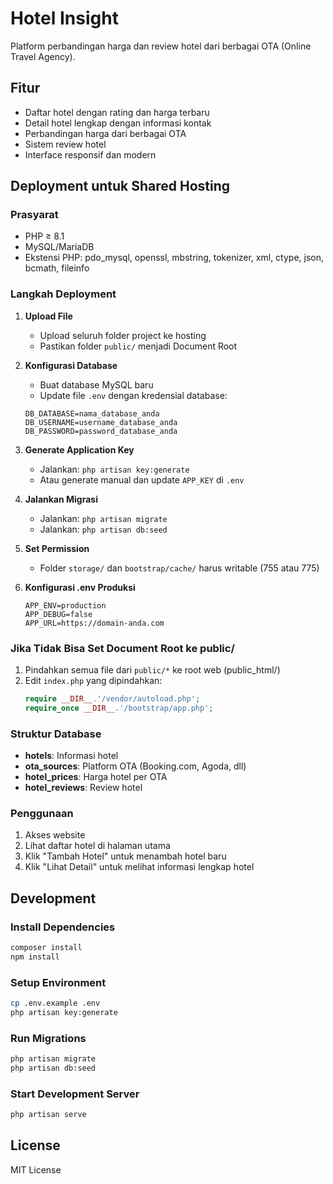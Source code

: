 # Hotel Insight

Platform perbandingan harga dan review hotel dari berbagai OTA (Online Travel Agency).

## Fitur

- Daftar hotel dengan rating dan harga terbaru
- Detail hotel lengkap dengan informasi kontak
- Perbandingan harga dari berbagai OTA
- Sistem review hotel
- Interface responsif dan modern

## Deployment untuk Shared Hosting

### Prasyarat
- PHP ≥ 8.1
- MySQL/MariaDB
- Ekstensi PHP: pdo_mysql, openssl, mbstring, tokenizer, xml, ctype, json, bcmath, fileinfo

### Langkah Deployment

1. **Upload File**
   - Upload seluruh folder project ke hosting
   - Pastikan folder `public/` menjadi Document Root

2. **Konfigurasi Database**
   - Buat database MySQL baru
   - Update file `.env` dengan kredensial database:
   ```
   DB_DATABASE=nama_database_anda
   DB_USERNAME=username_database_anda
   DB_PASSWORD=password_database_anda
   ```

3. **Generate Application Key**
   - Jalankan: `php artisan key:generate`
   - Atau generate manual dan update `APP_KEY` di `.env`

4. **Jalankan Migrasi**
   - Jalankan: `php artisan migrate`
   - Jalankan: `php artisan db:seed`

5. **Set Permission**
   - Folder `storage/` dan `bootstrap/cache/` harus writable (755 atau 775)

6. **Konfigurasi .env Produksi**
   ```
   APP_ENV=production
   APP_DEBUG=false
   APP_URL=https://domain-anda.com
   ```

### Jika Tidak Bisa Set Document Root ke public/

1. Pindahkan semua file dari `public/*` ke root web (public_html/)
2. Edit `index.php` yang dipindahkan:
   ```php
   require __DIR__.'/vendor/autoload.php';
   require_once __DIR__.'/bootstrap/app.php';
   ```

### Struktur Database

- **hotels**: Informasi hotel
- **ota_sources**: Platform OTA (Booking.com, Agoda, dll)
- **hotel_prices**: Harga hotel per OTA
- **hotel_reviews**: Review hotel

### Penggunaan

1. Akses website
2. Lihat daftar hotel di halaman utama
3. Klik "Tambah Hotel" untuk menambah hotel baru
4. Klik "Lihat Detail" untuk melihat informasi lengkap hotel

## Development

### Install Dependencies
```bash
composer install
npm install
```

### Setup Environment
```bash
cp .env.example .env
php artisan key:generate
```

### Run Migrations
```bash
php artisan migrate
php artisan db:seed
```

### Start Development Server
```bash
php artisan serve
```

## License

MIT License
